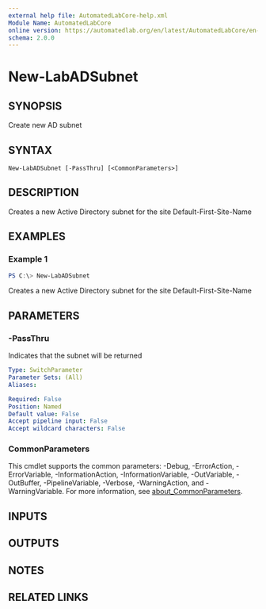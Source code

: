```yaml
---
external help file: AutomatedLabCore-help.xml
Module Name: AutomatedLabCore
online version: https://automatedlab.org/en/latest/AutomatedLabCore/en-us/New-LabADSubnet
schema: 2.0.0
---
```


# New-LabADSubnet

## SYNOPSIS
Create new AD subnet

## SYNTAX

```
New-LabADSubnet [-PassThru] [<CommonParameters>]
```

## DESCRIPTION
Creates a new Active Directory subnet for the site Default-First-Site-Name

## EXAMPLES

### Example 1
```powershell
PS C:\> New-LabADSubnet 
```

Creates a new Active Directory subnet for the site Default-First-Site-Name

## PARAMETERS

### -PassThru
Indicates that the subnet will be returned

```yaml
Type: SwitchParameter
Parameter Sets: (All)
Aliases:

Required: False
Position: Named
Default value: False
Accept pipeline input: False
Accept wildcard characters: False
```

### CommonParameters
This cmdlet supports the common parameters: -Debug, -ErrorAction, -ErrorVariable, -InformationAction, -InformationVariable, -OutVariable, -OutBuffer, -PipelineVariable, -Verbose, -WarningAction, and -WarningVariable. For more information, see [about_CommonParameters](http://go.microsoft.com/fwlink/?LinkID=113216).

## INPUTS

## OUTPUTS

## NOTES

## RELATED LINKS

